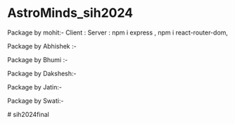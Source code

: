 # AstroMinds_sih2024
Package by mohit:-
Client : 
Server : npm i express , 
         npm i react-router-dom,
         

Package by Abhishek :-



Package by Bhumi :-



Package by Dakshesh:-



Package by Jatin:-



Package by Swati:-

#   s i h 2 0 2 4 f i n a l  
 